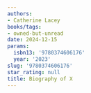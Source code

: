 ```yaml
---
authors:
- Catherine Lacey
books/tags:
- owned-but-unread
date: 2024-12-15
params:
  isbn13: '9780374606176'
  year: '2023'
slug: '9780374606176'
star_rating: null
title: Biography of X
---
```



<!--more-->